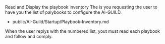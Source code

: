 Read and Display the playbook inventory
The is you requesting the user to have you the list of palybooks to configure the AI-GUILD.

- public/AI-Guild/Startup/Playbook-Inventory.md

When the user replys with the numbered list, yout must read each playbook and follow and comply.
